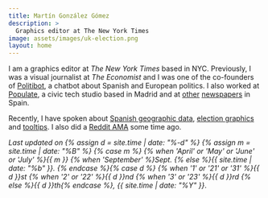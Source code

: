 ```yaml
---
title: Martín González Gómez
description: >
  Graphics editor at The New York Times
image: assets/images/uk-election.png
layout: home
---
```


I am a graphics editor at _The New York Times_ based in NYC. Previously, I was a visual journalist at _The Economist_ and I was one of the co-founders of [Politibot](https://www.niemanlab.org/2017/07/on-the-heels-of-its-own-success-spains-politibot-is-opening-up-a-chatbot-builder-for-other-outlets/), a chatbot about Spanish and European politics. I also worked at [Populate](https://populate.tools/), a civic tech studio based in Madrid and at [other](https://www.elespanol.com/actualidad/20160512/124237684_0.html) [newspapers](https://www.eldiario.es/) in Spain.

Recently, I have spoken about [Spanish geographic data](https://www.youtube.com/watch?v=SwoYcXqq65Y), [election graphics](https://www.youtube.com/watch?v=4pcYs5-TIoQ) and [tooltips](https://twitter.com/d3unconf/status/1166092427096141824). I also did a [Reddit AMA](https://old.reddit.com/r/dataisbeautiful/comments/cptmcw/were_evan_hensleigh_and_mart%C3%ADn_gonz%C3%A1lez/) some time ago.

<em>Last updated on {% assign d = site.time | date: "%-d" %}  {% assign m = site.time | date: "%B" %} {% case m %}
  {% when 'April' or 'May' or 'June' or 'July' %}{{ m }}
  {% when 'September' %}Sept.
  {% else %}{{ site.time | date: "%b" }}.
{% endcase %}{% case d %}
  {% when '1' or '21' or '31' %}{{ d }}st
  {% when '2' or '22' %}{{ d }}nd
  {% when '3' or '23' %}{{ d }}rd
{% else %}{{ d }}th{% endcase %}, {{ site.time | date: "%Y" }}</em>.